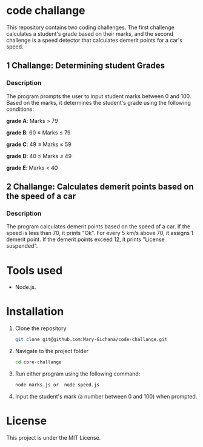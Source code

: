 # code challange
This repository contains two coding challenges. The first challenge calculates a student's grade based on their marks, and the second challenge is a speed detector that calculates demerit points for a car's speed.

## 1 Challange: Determining student Grades
### Description
The program prompts the user to input student marks between 0 and 100. Based on the marks, it determines the student's grade using the following conditions:

**grade A**: Marks > 79

**grade B**: 60 ≤ Marks ≤ 79

**grade C**: 49 ≤ Marks ≤ 59

**grade D**: 40 ≤ Marks ≤ 49

**grade E**: Marks < 40

## 2 Challange: Calculates demerit points based on the speed of a car
### Description
 The program calculates demerit points based on the speed of a car. If the speed is less than 70, it prints "Ok". For every 5 km/s above 70, it assigns 1 demerit point. If the demerit points exceed 12, it prints "License suspended".

# Tools used
- Node.js.

# Installation
1. Clone the repository
    ```bash
   git clone git@github.com:Mary-Gichana/code-challange.git
   ```

2. Navigate to the project folder
   ```bash
   cd core-challange 
   ```
3. Run either program using the following command:
   ```bash
   node marks.js or  node speed.js
   ```
4. Input the student's mark (a number between 0 and 100) when prompted.

# License
This project is under the MIT License.

